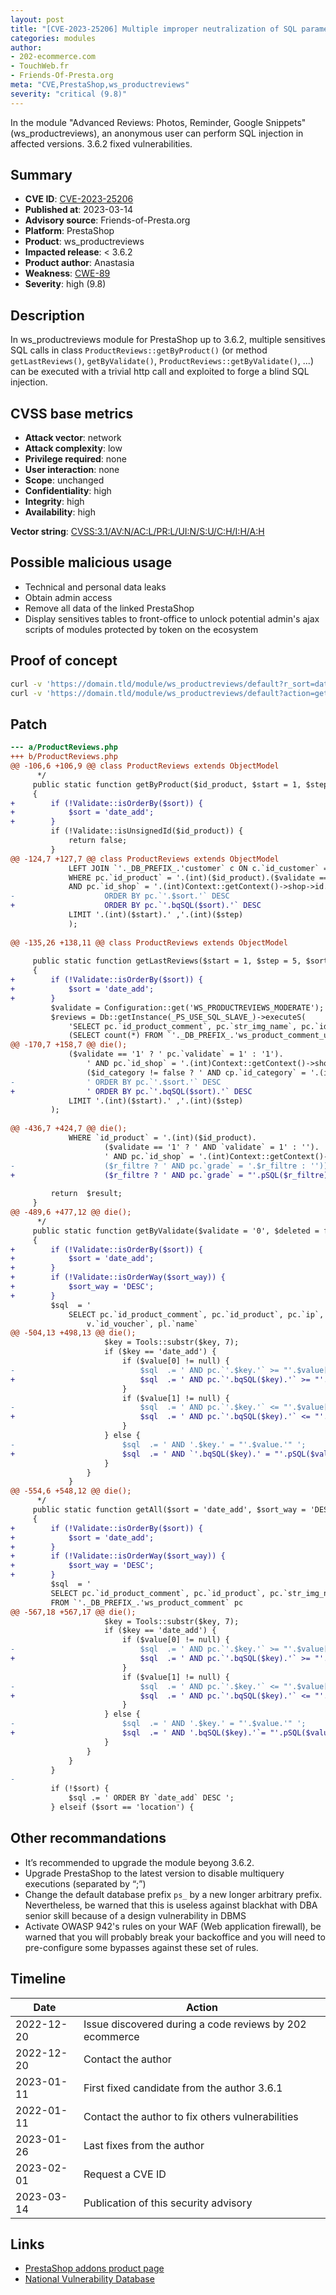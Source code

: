 ```yaml
---
layout: post
title: "[CVE-2023-25206] Multiple improper neutralization of SQL parameters in ws_productreviews module for PrestaShop"
categories: modules
author:
- 202-ecommerce.com
- TouchWeb.fr
- Friends-Of-Presta.org
meta: "CVE,PrestaShop,ws_productreviews"
severity: "critical (9.8)"
---
```


In the module "Advanced Reviews: Photos, Reminder, Google Snippets" (ws_productreviews), an anonymous user can perform SQL injection in affected versions. 3.6.2 fixed vulnerabilities.

## Summary

* **CVE ID**: [CVE-2023-25206](https://cve.mitre.org/cgi-bin/cvename.cgi?name=CVE-2023-25206)
* **Published at**: 2023-03-14
* **Advisory source**: Friends-of-Presta.org
* **Platform**: PrestaShop
* **Product**: ws_productreviews
* **Impacted release**: < 3.6.2
* **Product author**: Anastasia
* **Weakness**: [CWE-89](https://cwe.mitre.org/data/definitions/89.html)
* **Severity**: high (9.8)

## Description

In ws_productreviews module for PrestaShop up to 3.6.2, multiple sensitives SQL calls in class `ProductReviews::getByProduct()` (or method `getLastReviews()`, `getByValidate()`, `ProductReviews::getByValidate()`, ...) can be executed with a trivial http call and exploited to forge a blind SQL injection.

## CVSS base metrics

* **Attack vector**: network
* **Attack complexity**: low
* **Privilege required**: none
* **User interaction**: none
* **Scope**: unchanged
* **Confidentiality**: high
* **Integrity**: high
* **Availability**: high

**Vector string**: [CVSS:3.1/AV:N/AC:L/PR:L/UI:N/S:U/C:H/I:H/A:H](https://nvd.nist.gov/vuln-metrics/cvss/v3-calculator?vector=AV:N/AC:L/PR:L/UI:N/S:U/C:H/I:H/A:H)

## Possible malicious usage

* Technical and personal data leaks
* Obtain admin access
* Remove all data of the linked PrestaShop
* Display sensitives tables to front-office to unlock potential admin's ajax scripts of modules protected by token on the ecosystem

## Proof of concept

```bash
curl -v 'https://domain.tld/module/ws_productreviews/default?r_sort=date_add%60%3BSELECT%20SLEEP%2825%29%23'
curl -v 'https://domain.tld/module/ws_productreviews/default?action=getList&r_sort=date_add%60%3BSELECT%20SLEEP%2825%29%23'
```

## Patch

```diff
--- a/ProductReviews.php
+++ b/ProductReviews.php
@@ -106,6 +106,9 @@ class ProductReviews extends ObjectModel
      */
     public static function getByProduct($id_product, $start = 1, $step = 5, $sort = 'date_add', $filtre = false, $id_customer = null)
     {
+        if (!Validate::isOrderBy($sort)) {
+            $sort = 'date_add';
+        }
         if (!Validate::isUnsignedId($id_product)) {
             return false;
         }
@@ -124,7 +127,7 @@ class ProductReviews extends ObjectModel
             LEFT JOIN `'._DB_PREFIX_.'customer` c ON c.`id_customer` = pc.`id_customer`
             WHERE pc.`id_product` = '.(int)($id_product).($validate == '1' ? ' AND pc.`validate` = 1' : '').($filtre ? ' AND pc.`grade` = '.$filtre : '').'
             AND pc.`id_shop` = '.(int)Context::getContext()->shop->id.' 
-                    ORDER BY pc.`'.$sort.'` DESC 
+                    ORDER BY pc.`'.bqSQL($sort).'` DESC 
             LIMIT '.(int)($start).' ,'.(int)($step)
             );
             
@@ -135,26 +138,11 @@ class ProductReviews extends ObjectModel
 
     public static function getLastReviews($start = 1, $step = 5, $sort = 'date_add', $id_customer = null, $id_category = false)
     {
+        if (!Validate::isOrderBy($sort)) {
+            $sort = 'date_add';
+        }
         $validate = Configuration::get('WS_PRODUCTREVIEWS_MODERATE');     
         $reviews = Db::getInstance(_PS_USE_SQL_SLAVE_)->executeS(
             'SELECT pc.`id_product_comment`, pc.`str_img_name`, pc.`id_product`, pl.`name`, pc.`ip`, pc.`recommend`, pc.`id_customer`,
             (SELECT count(*) FROM `'._DB_PREFIX_.'ws_product_comment_usefulness` pcu WHERE pcu.`id_product_comment` = pc.`id_product_comment` AND pcu.`usefulness` = 1) as total_useful,
@@ -170,7 +158,7 @@ die();
             ($validate == '1' ? ' pc.`validate` = 1' : '1').
                 ' AND pc.`id_shop` = '.(int)Context::getContext()->shop->id.
                 ($id_category != false ? ' AND cp.`id_category` = '.(int) $id_category : ' ').
-                ' ORDER BY pc.`'.$sort.'` DESC 
+                ' ORDER BY pc.`'.bqSQL($sort).'` DESC 
             LIMIT '.(int)($start).' ,'.(int)($step)
         );
         
@@ -436,7 +424,7 @@ die();
             WHERE `id_product` = '.(int)($id_product).
                     ($validate == '1' ? ' AND `validate` = 1' : '').
                     ' AND pc.`id_shop` = '.(int)Context::getContext()->shop->id.
-                    ($r_filtre ? ' AND pc.`grade` = '.$r_filtre : ''));
+                    ($r_filtre ? ' AND pc.`grade` = "'.pSQL($r_filtre) : '"'));
 
         return  $result;
     }
@@ -489,6 +477,12 @@ die();
      */
     public static function getByValidate($validate = '0', $deleted = false, $sort = 'date_add', $sort_way = 'DESC', $filters = false)
     {
+        if (!Validate::isOrderBy($sort)) {
+            $sort = 'date_add';
+        }
+        if (!Validate::isOrderWay($sort_way)) {
+            $sort_way = 'DESC';
+        }
         $sql  = '
             SELECT pc.`id_product_comment`, pc.`id_product`, pc.`ip`, pc.`str_img_name`, IF(c.id_customer, CONCAT(c.`firstname`, \' \',  c.`lastname`), pc.customer_name) customer_name, pc.`title`, pc.`content`, pc.`grade`, pc.`date_add`, pc.`respond`, pc.`recommend`,    
                 v.`id_voucher`, pl.`name`
@@ -504,13 +498,13 @@ die();
                     $key = Tools::substr($key, 7);
                     if ($key == 'date_add') {
                         if ($value[0] != null) {
-                            $sql  .= ' AND pc.`'.$key.'` >= "'.$value[0].'" ';
+                            $sql  .= ' AND pc.`'.bqSQL($key).'` >= "'.pSQL($value[0]).'" ';
                         }
                         if ($value[1] != null) {
-                            $sql  .= ' AND pc.`'.$key.'` <= "'.$value[1].'" ';
+                            $sql  .= ' AND pc.`'.bqSQL($key).'` <= "'.pSQL($value[1]).'" ';
                         }
                     } else {
-                        $sql  .= ' AND '.$key.' = "'.$value.'" ';
+                        $sql  .= ' AND `'.bqSQL($key).' = "'.pSQL($value).'" ';
                     }
                 }
             }
@@ -554,6 +548,12 @@ die();
      */
     public static function getAll($sort = 'date_add', $sort_way = 'DESC', $filters = false)
     {
+        if (!Validate::isOrderBy($sort)) {
+            $sort = 'date_add';
+        }
+        if (!Validate::isOrderWay($sort_way)) {
+            $sort_way = 'DESC';
+        }
         $sql  = '
         SELECT pc.`id_product_comment`, pc.`id_product`, pc.`str_img_name`, pc.`ip`, IF(c.id_customer, CONCAT(c.`firstname`, \' \',  c.`lastname`), pc.customer_name) customer_name, pc.`title`, pc.`content`, pc.`grade`, pc.`date_add`, pl.`name`
         FROM `'._DB_PREFIX_.'ws_product_comment` pc
@@ -567,18 +567,17 @@ die();
                     $key = Tools::substr($key, 7);
                     if ($key == 'date_add') {
                         if ($value[0] != null) {
-                            $sql  .= ' AND pc.`'.$key.'` >= "'.$value[0].'" ';
+                            $sql  .= ' AND pc.`'.bqSQL($key).'` >= "'.pSQL($value[0]).'" ';
                         }
                         if ($value[1] != null) {
-                            $sql  .= ' AND pc.`'.$key.'` <= "'.$value[1].'" ';
+                            $sql  .= ' AND pc.`'.bqSQL($key).'` <= "'.pSQL($value[1]).'" ';
                         }
                     } else {
-                        $sql  .= ' AND '.$key.' = "'.$value.'" ';
+                        $sql  .= ' AND '.bqSQL($key).'`= "'.pSQL($value).'" ';
                     }
                 }
             }
         }
-        
         if (!$sort) {
             $sql .= ' ORDER BY `date_add` DESC ';
         } elseif ($sort == 'location') {
```

## Other recommandations

* It’s recommended to upgrade the module beyong 3.6.2.
* Upgrade PrestaShop to the latest version to disable multiquery executions (separated by “;”)
* Change the default database prefix `ps_` by a new longer arbitrary prefix. Nevertheless, be warned that this is useless against blackhat with DBA senior skill because of a design vulnerability in DBMS
* Activate OWASP 942's rules on your WAF (Web application firewall), be warned that you will probably break your backoffice and you will need to pre-configure some bypasses against these set of rules.

## Timeline

| Date | Action |
|--|--|
| 2022-12-20 | Issue discovered during a code reviews by 202 ecommerce |
| 2022-12-20 | Contact the author |
| 2023-01-11 | First fixed candidate from the author 3.6.1 |
| 2022-01-11 | Contact the author to fix others vulnerabilities |
| 2023-01-26 | Last fixes from the author |
| 2023-02-01 | Request a CVE ID |
| 2023-03-14 | Publication of this security advisory |

## Links

* [PrestaShop addons product page](https://addons.prestashop.com/en/customer-reviews/22373-advanced-reviews-photos-reminder-google-snippets.html)
* [National Vulnerability Database](https://nvd.nist.gov/vuln/detail/CVE-2023-25206)
